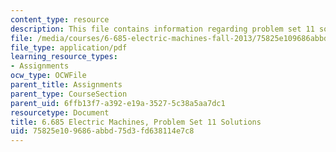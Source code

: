 ```yaml
---
content_type: resource
description: This file contains information regarding problem set 11 solution.
file: /media/courses/6-685-electric-machines-fall-2013/75825e109686abbd75d3fd638114e7c8_MIT6_685F13_ps11ans.pdf
file_type: application/pdf
learning_resource_types:
- Assignments
ocw_type: OCWFile
parent_title: Assignments
parent_type: CourseSection
parent_uid: 6ffb13f7-a392-e19a-3527-5c38a5aa7dc1
resourcetype: Document
title: 6.685 Electric Machines, Problem Set 11 Solutions
uid: 75825e10-9686-abbd-75d3-fd638114e7c8
---
```

